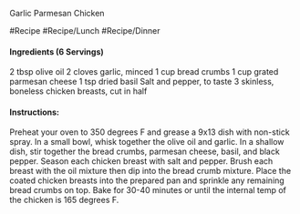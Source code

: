 

Garlic Parmesan Chicken

#Recipe 
#Recipe/Lunch #Recipe/Dinner 

#### Ingredients (6 Servings) 
2 tbsp olive oil 
2 cloves garlic, minced 
1 cup bread crumbs 
1 cup grated parmesan cheese 
1 tsp dried basil 
Salt and pepper, to taste 
3 skinless, boneless chicken breasts, cut in half 

#### Instructions: 
Preheat your oven to 350 degrees F and grease a 9x13 dish with non-stick spray. In a small bowl, whisk together the olive oil and garlic. In a shallow dish, stir together the bread crumbs, parmesan cheese, basil, and black pepper. Season each chicken breast with salt and pepper. Brush each breast with the oil mixture then dip into the bread crumb mixture. Place the coated chicken breasts into the prepared pan and sprinkle any remaining bread crumbs on top. Bake for 30-40 minutes or until the internal temp of the chicken is 165 degrees F.